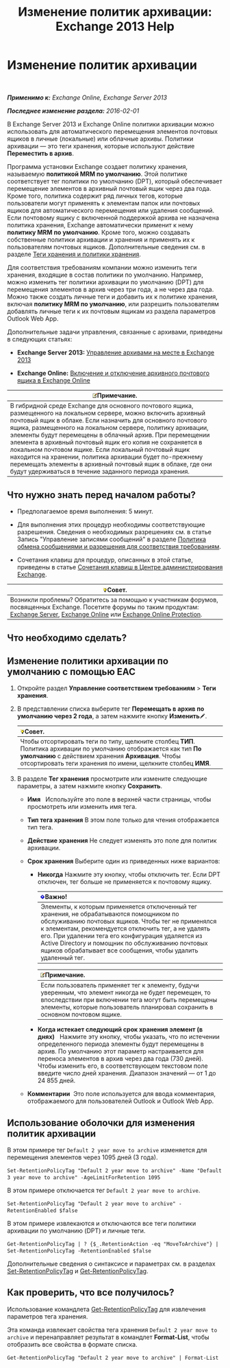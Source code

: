 ﻿---
title: 'Изменение политик архивации: Exchange 2013 Help'
TOCTitle: Изменение политик архивации
ms:assetid: 1e3002c2-801a-43ea-ae00-52ab34d76b9c
ms:mtpsurl: https://technet.microsoft.com/ru-ru/library/Hh529919(v=EXCHG.150)
ms:contentKeyID: 50487591
ms.date: 04/30/2018
mtps_version: v=EXCHG.150
ms.translationtype: HT
---

# Изменение политик архивации

 

_**Применимо к:** Exchange Online, Exchange Server 2013_

_**Последнее изменение раздела:** 2016-02-01_

В Exchange Server 2013 и Exchange Online политики архивации можно использовать для автоматического перемещения элементов почтовых ящиков в личные (локальные) или облачные архивы. Политики архивации — это теги хранения, которые используют действие **Переместить в архив**.

Программа установки Exchange создает политику хранения, называемую **политикой MRM по умолчанию**. Этой политике соответствует тег политики по умолчанию (DPT), который обеспечивает перемещение элементов в архивный почтовый ящик через два года. Кроме того, политика содержит ряд личных тегов, которые пользователи могут применять к элементам папок или почтовых ящиков для автоматического перемещения или удаления сообщений. Если почтовому ящику с включенной поддержкой архива не назначена политика хранения, Exchange автоматически применит к нему **политику MRM по умолчанию**. Кроме того, можно создавать собственные политики архивации и хранения и применять их к пользователям почтовых ящиков. Дополнительные сведения см. в разделе [Теги хранения и политики хранения](retention-tags-and-retention-policies-exchange-2013-help.md).

Для соответствия требованиям компании можно изменить теги хранения, входящие в состав политики по умолчанию. Например, можно изменить тег политики архивации по умолчанию (DPT) для перемещения элементов в архив через три года, а не через два года. Можно также создать личные теги и добавить их к политике хранения, включая **политику MRM по умолчанию**, или разрешить пользователям добавлять личные теги к их почтовым ящикам из раздела параметров Outlook Web App.

Дополнительные задачи управления, связанные с архивами, приведены в следующих статьях:

  - **Exchange Server 2013:**  [Управление архивами на месте в Exchange 2013](manage-in-place-archives-in-exchange-2013-exchange-2013-help.md)

  - **Exchange Online:**  [Включение и отключение архивного почтового ящика в Exchange Online](https://technet.microsoft.com/ru-ru/library/jj984357\(v=exchg.150\))

<table>
<thead>
<tr class="header">
<th><img src="images/JJ126620.note(EXCHG.150).gif" title="Примечание" alt="Примечание" />Примечание.</th>
</tr>
</thead>
<tbody>
<tr class="odd">
<td>В гибридной среде Exchange для основного почтового ящика, размещенного на локальном сервере, можно включить архивный почтовый ящик в облаке. Если назначить для основного почтового ящика, размещенного на локальном сервере, политику архивации, элементы будут перемещены в облачный архив. При перемещении элемента в архивный почтовый ящик его копия не сохраняется в локальном почтовом ящике. Если локальный почтовый ящик находится на хранении, политика архивации будет по-прежнему перемещать элементы в архивный почтовый ящик в облаке, где они будут удерживаться в течение заданного периода хранения.</td>
</tr>
</tbody>
</table>


## Что нужно знать перед началом работы?

  - Предполагаемое время выполнения: 5 минут.

  - Для выполнения этих процедур необходимы соответствующие разрешения. Сведения о необходимых разрешениях см. в статье Запись "Управление записями сообщений" в разделе [Политика обмена сообщениями и разрешения для соответствия требованиям](messaging-policy-and-compliance-permissions-exchange-2013-help.md).

  - Сочетания клавиш для процедур, описанных в этой статье, приведены в статье [Сочетания клавиш в Центре администрирования Exchange](keyboard-shortcuts-in-the-exchange-admin-center-exchange-online-protection-help.md).

<table>
<thead>
<tr class="header">
<th><img src="images/Bb124558.tip(EXCHG.150).gif" title="Совет" alt="Совет" />Совет.</th>
</tr>
</thead>
<tbody>
<tr class="odd">
<td>Возникли проблемы? Обратитесь за помощью к участникам форумов, посвященных Exchange. Посетите форумы по таким продуктам: <a href="https://go.microsoft.com/fwlink/p/?linkid=60612">Exchange Server</a>, <a href="https://go.microsoft.com/fwlink/p/?linkid=267542">Exchange Online</a> или <a href="https://go.microsoft.com/fwlink/p/?linkid=285351">Exchange Online Protection</a>.</td>
</tr>
</tbody>
</table>


## Что необходимо сделать?

## Изменение политики архивации по умолчанию с помощью EAC

1.  Откройте раздел **Управление соответствием требованиям** \> **Теги хранения**.

2.  В представлении списка выберите тег **Перемещать в архив по умолчанию через 2 года**, а затем нажмите кнопку **Изменить**![Значок редактирования](images/Bb124582.6f53ccb2-1f13-4c02-bea0-30690e6ea71d(EXCHG.150).gif "Значок редактирования").
    
    <table>
    <thead>
    <tr class="header">
    <th><img src="images/Bb124558.tip(EXCHG.150).gif" title="Совет" alt="Совет" />Совет.</th>
    </tr>
    </thead>
    <tbody>
    <tr class="odd">
    <td>Чтобы отсортировать теги по типу, щелкните столбец <strong>ТИП</strong>. Политика архивации по умолчанию отображается как тип <strong>По умолчанию</strong> с действием хранения <strong>Архивация</strong>. Чтобы отсортировать теги хранения по имени, щелкните столбец <strong>ИМЯ</strong>.</td>
    </tr>
    </tbody>
    </table>


3.  В разделе **Тег хранения** просмотрите или измените следующие параметры, а затем нажмите кнопку **Сохранить**.
    
      - **Имя**   Используйте это поле в верхней части страницы, чтобы просмотреть или изменить имя тега.
    
      - **Тип тега хранения** В этом поле только для чтения отображается тип тега.
    
      - **Действие хранения** Не следует изменять это поле для политик архивации.
    
      - **Срок хранения** Выберите один из приведенных ниже вариантов:
        
          - **Никогда** Нажмите эту кнопку, чтобы отключить тег. Если DPT отключен, тег больше не применяется к почтовому ящику.
            
            <table>
            <thead>
            <tr class="header">
            <th><img src="images/Dd876857.important(EXCHG.150).gif" title="Важно" alt="Важно" />Важно!</th>
            </tr>
            </thead>
            <tbody>
            <tr class="odd">
            <td>Элементы, к которым применяется отключенный тег хранения, не обрабатываются помощником по обслуживанию почтовых ящиков. Чтобы тег не применялся к элементам, рекомендуется отключить тег, а не удалять его. При удалении тега его конфигурация удаляется из Active Directory и помощник по обслуживанию почтовых ящиков обрабатывает все сообщения, чтобы удалить удаленный тег.</td>
            </tr>
            </tbody>
            </table>
            
            <table>
            <thead>
            <tr class="header">
            <th><img src="images/JJ126620.note(EXCHG.150).gif" title="Примечание" alt="Примечание" />Примечание.</th>
            </tr>
            </thead>
            <tbody>
            <tr class="odd">
            <td>Если пользователь применяет тег к элементу, будучи уверенным, что элемент никогда не будет перемещен, то впоследствии при включении тега могут быть перемещены элементы, которые пользователь планировал сохранить в основном почтовом ящике.</td>
            </tr>
            </tbody>
            </table>
        
          - **Когда истекает следующий срок хранения элемент (в днях)**   Нажмите эту кнопку, чтобы указать, что по истечении определенного периода элементы будут перемещены в архив. По умолчанию этот параметр настраивается для переноса элементов в архив через два года (730 дней). Чтобы изменить его, в соответствующем текстовом поле введите число дней хранения. Диапазон значений — от 1 до 24 855 дней.
    
      - **Комментарии**  Это поле используется для ввода комментария, отображаемого для пользователей Outlook и Outlook Web App.

## Использование оболочки для изменения политик архивации

В этом примере тег `Default 2 year move to archive` изменяется для перемещения элементов через 1095 дней (3 года).

    Set-RetentionPolicyTag "Default 2 year move to archive" -Name "Default 3 year move to archive" -AgeLimitForRetention 1095

В этом примере отключается тег `Default 2 year move to archive`.

    Set-RetentionPolicyTag "Default 2 year move to archive" -RetentionEnabled $false

В этом примере извлекаются и отключаются все теги политики архивации по умолчанию (DPT) и личные теги.

    Get-RetentionPolicyTag | ? {$_.RetentionAction -eq "MoveToArchive"} | Set-RetentionPolicyTag -RetentionEnabled $false

Дополнительные сведения о синтаксисе и параметрах см. в разделах [Set-RetentionPolicyTag](https://technet.microsoft.com/ru-ru/library/dd298042\(v=exchg.150\)) и [Get-RetentionPolicyTag](https://technet.microsoft.com/ru-ru/library/dd298009\(v=exchg.150\)).

## Как проверить, что все получилось?

Использование командлета [Get-RetentionPolicyTag](https://technet.microsoft.com/ru-ru/library/dd298009\(v=exchg.150\)) для извлечения параметров тега хранения.

Эта команда извлекает свойства тега хранения `Default 2 year move to archive` и перенаправляет результат в командлет **Format-List**, чтобы отобразить все свойства в формате списка.

    Get-RetentionPolicyTag "Default 2 year move to archive" | Format-List

